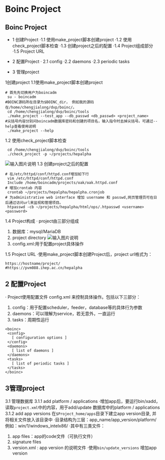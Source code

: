 


> 

# Boinc Project
## Boinc Project

 - 1 创建Project
   ·1.1 使用make_project脚本创建project
   ·1.2 使用check_project脚本检查
   ·1.3 创建project之后的配置
   ·1.4 Project组成部分
   ·1.5 Project URL
   
 - 2 配置Project
 · 2.1 config
 ·2.2 daemons
 ·2.3 periodic tasks
 
 - 3 管理project
 

1创建project
1.1使用make_project脚本创建project
```
# 首先先切换用户为boincadm
 su - boincadm
#BOINC源码所在目录为$BOINC_dir， 例如我的源码在/home/chengjialong/dvp/boinc/。
 cd /home/chengjialong/dvp/boinc/tools
 ./make_project --test_app --db_passwd <db_passwd> <project_name> 
#尖括号内容分别问boincadm数据库密码和创建的项目名，输入指令时去掉尖括号。可通过--help查看使用说明
 ./make_project --help
```
1.2 使用check_project脚本检查
```
 cd /home/chengjialong/dvp/boinc/tools
 ./check_project -p ~/projects/hepalpha
```
![输入图片说明](/imgs/2023-10-23/RRjUNZy9flsRIfQy.png)
1.3 创建project之后的配置
```
# 在/etc/httpd/conf/httpd.conf增加如下行
 vim /etc/httpd/conf/httpd.conf
 Include /home/boincadm/projects/oak/oak.httpd.conf
# 增加crontab 内容
 crontab ~/projects/hepalpha/hepalpha.cronjob
# 为administrative web interface 增加 username 和 passwd,网页管理员可在日后通过访问url来监视和管理项目。
 htpasswd -cb ~/projects/hepalpha/html/ops/.htpasswd <username> <password>
```
1.4 Project构成
    ·  project由三部分组成
    

 1. 数据库：mysql/MariaDB
 2. project directory
 ![输入图片说明](/imgs/2023-10-23/BYiBC7WpbZTKsJo1.png)
 3. config.xml:用于配置project具体操作

1.5 Project URL
 ·使用make_project脚本创建Project后，project url格式为：
 ```
https://hostname/project/
#https://pvm088.ihep.ac.cn/hepalpha
```

## 2 配置Project
· Project使用配置文件 config.xml 来控制具体操作。包括以下三部分：

 1. config：用于配置scheduler，feeder，database等的具体行为参数
 2. daemons：可以理解为service，若无意外，一直运行
 3. tasks：周期性运行
 ```
<boinc>
  <config>
    [ configuration options ]
  </config>
  <daemons>
    [ list of daemons ]
  </daemons>
  <tasks>
    [ list of periodic tasks ]
  </tasks>
</boinc>
```
## 3管理project
3.1 管理数据库
3.1.1 add platform / applications
·增加app后，要运行bin/xadd，读取`project.xml`中的内容，用于add/update 数据库中的platform / applications
3.1.2 add app versions
在`$Project_home/apps`目录下建立app version目录, 并将相关文件放入该目录中
·目录结构为三层：app_name/app_version/platform/
例如：win/1/windows_intelx86/
·其中有三类文件：
 1. app files：app的code文件（可执行文件）
 2. signature files
 3. version.xml : app version 的说明文件
·使用`bin/update_versions` 增加app version


<!--stackedit_data:
eyJoaXN0b3J5IjpbLTE1MDQxNzY5MjldfQ==
-->